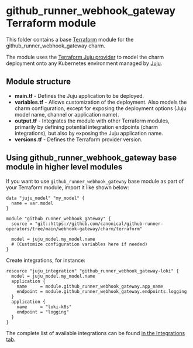 # github_runner_webhook_gateway Terraform module

This folder contains a base [Terraform][Terraform] module for the github_runner_webhook_gateway charm.

The module uses the [Terraform Juju provider][Terraform Juju provider] to model the charm
deployment onto any Kubernetes environment managed by [Juju][Juju].

## Module structure

- **main.tf** - Defines the Juju application to be deployed.
- **variables.tf** - Allows customization of the deployment. Also models the charm configuration,
  except for exposing the deployment options (Juju model name, channel or application name).
- **output.tf** - Integrates the module with other Terraform modules, primarily
  by defining potential integration endpoints (charm integrations), but also by exposing
  the Juju application name.
- **versions.tf** - Defines the Terraform provider version.

## Using github_runner_webhook_gateway base module in higher level modules

If you want to use `github_runner_webhook_gateway` base module as part of your Terraform module, import it
like shown below:

```text
data "juju_model" "my_model" {
  name = var.model
}

module "github_runner_webhook_gateway" {
  source = "git::https://github.com/canonical/github-runner-operators/tree/main/webhook-gateway/charm/terraform"

  model = juju_model.my_model.name
  # (Customize configuration variables here if needed)
}
```

Create integrations, for instance:

```text
resource "juju_integration" "github_runner_webhook_gateway-loki" {
  model = juju_model.my_model.name
  application {
    name     = module.github_runner_webhook_gateway.app_name
    endpoint = module.github_runner_webhook_gateway.endpoints.logging
  }
  application {
    name     = "loki-k8s"
    endpoint = "logging"
  }
}
```

The complete list of available integrations can be found [in the Integrations tab][github_runner_webhook_gateway-integrations].

[Terraform]: https://developer.hashicorp.com/terraform
[Terraform Juju provider]: https://registry.terraform.io/providers/juju/juju/latest
[Juju]: https://juju.is
[github_runner_webhook_gateway-integrations]: https://charmhub.io/github_runner_webhook_gateway/integrations
